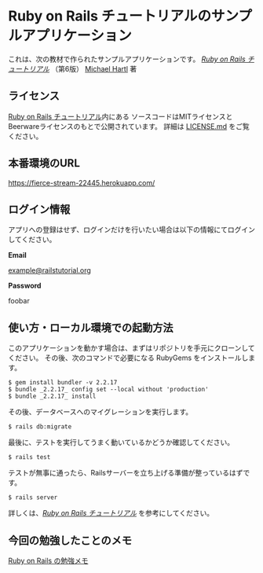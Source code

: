 # Ruby on Rails チュートリアルのサンプルアプリケーション

これは、次の教材で作られたサンプルアプリケーションです。
[*Ruby on Rails チュートリアル*](https://railstutorial.jp/)
（第6版）
[Michael Hartl](https://www.michaelhartl.com/) 著

## ライセンス

[Ruby on Rails チュートリアル](https://railstutorial.jp/)内にある
ソースコードはMITライセンスとBeerwareライセンスのもとで公開されています。
詳細は [LICENSE.md](LICENSE.md) をご覧ください。

## 本番環境のURL
https://fierce-stream-22445.herokuapp.com/

## ログイン情報
アプリへの登録はせず、ログインだけを行いたい場合は以下の情報にてログインしてください。

**Email**

example@railstutorial.org

**Password**

foobar

## 使い方・ローカル環境での起動方法

このアプリケーションを動かす場合は、まずはリポジトリを手元にクローンしてください。
その後、次のコマンドで必要になる RubyGems をインストールします。

```
$ gem install bundler -v 2.2.17
$ bundle _2.2.17_ config set --local without 'production'
$ bundle _2.2.17_ install
```

その後、データベースへのマイグレーションを実行します。

```
$ rails db:migrate
```

最後に、テストを実行してうまく動いているかどうか確認してください。

```
$ rails test
```

テストが無事に通ったら、Railsサーバーを立ち上げる準備が整っているはずです。

```
$ rails server
```

詳しくは、[*Ruby on Rails チュートリアル*](https://railstutorial.jp/)
を参考にしてください。

## 今回の勉強したことのメモ
[Ruby on Rails の勉強メモ](https://scrapbox.io/takuyasakamoto-73997658/Ruby_on_Rails_%E3%81%AE%E5%8B%89%E5%BC%B7%E3%83%A1%E3%83%A2)
